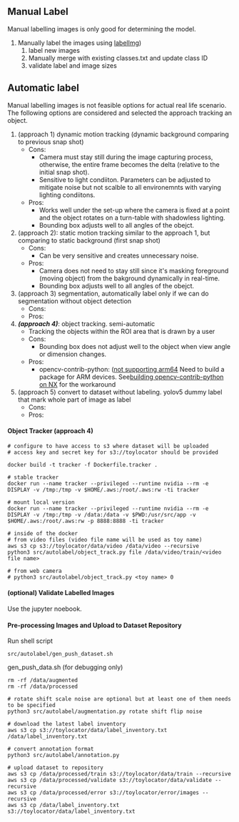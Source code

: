 ## Manual Label
Manual labelling images is only good for determining the model.  
1. Manually label the images using [labelImg](https://github.com/tzutalin/labelImg))
	1. label new images 
	2. Manually merge with existing classes.txt and update class ID
	3. validate label and image sizes

## Automatic label
Manual labelling images is not feasible options for actual real life scenario. 
The following options are considered and selected the approach tracking an object. 

1. (approach 1) dynamic motion tracking (dynamic background comparing to previous snap shot)
	- Cons: 
		- Camera must stay still during the image capturing process, otherwise, the entire frame becomes the delta (relative to the initial snap shot).
		- Sensitive to light condiiton. Parameters can be adjusted to mitigate noise but not scalble to all environemnts with varying lighting condiitons. 
	- Pros: 
		- Works well under the set-up where the camera is fixed at a point and the object rotates on a turn-table with shadowless lighting. 
		- Bounding box adjusts well to all angles of the obejct. 
2. (approach 2): static motion tracking similar to the approach 1, but comparing to static background (first snap shot)
	- Cons: 
		- Can be very sensitive and creates unnecessary noise. 
	- Pros: 
		- Camera does not need to stay still since it's masking foreground (moving object) from the bakground dynamically in real-time. 
		- Bounding box adjusts well to all angles of the obejct. 
3. (approach 3) segmentation, automatically label only if we can do segmentation without object detection   
	- Cons:
	- Pros: 
5. ***(approach 4)***: object tracking. semi-automatic 
	- Tracking the objects within the ROI area that is drawn by a user
	- Cons:
		- Bounding box does not adjust well to the object when view angle or dimension changes. 
	- Pros:  
		- opencv-contrib-python: ([not supporting arm64](https://forums.developer.nvidia.com/t/how-to-install-opencv-contrib-python-on-xavier/76549) Need to build a package for ARM devices. See[building opencv-contrib-python on NX](0_build_opencv-contrib-python) for the workaround
1. (approach 5) convert to dataset without labeling. yolov5 dummy label that mark whole part of image as label
	- Cons:
	- Pros:  

#### Object Tracker (approach 4)
```
# configure to have access to s3 where dataset will be uploaded
# access key and secret key for s3://toylocator should be provided

docker build -t tracker -f Dockerfile.tracker .

# stable tracker
docker run --name tracker --privileged --runtime nvidia --rm -e DISPLAY -v /tmp:/tmp -v $HOME/.aws:/root/.aws:rw -ti tracker

# mount local version 
docker run --name tracker --privileged --runtime nvidia --rm -e DISPLAY -v /tmp:/tmp -v /data:/data -v $PWD:/usr/src/app -v $HOME/.aws:/root/.aws:rw -p 8888:8888 -ti tracker 

# inside of the docker 
# from video files (video file name will be used as toy name)
aws s3 cp s3://toylocator/data/video /data/video --recursive
python3 src/autolabel/object_track.py file /data/video/train/<video file name>

# from web camera 
# python3 src/autolabel/object_track.py <toy name> 0 
```

#### (optional) Validate Labelled Images 
Use the jupyter noebook.  

#### Pre-processing Images and Upload to Dataset Repository  
Run shell script
```
src/autolabel/gen_push_dataset.sh
```

gen_push_data.sh (for debugging only)
```
rm -rf /data/augmented
rm -rf /data/processed

# rotate shift scale noise are optional but at least one of them needs to be specified
python3 src/autolabel/augmentation.py rotate shift flip noise

# download the latest label inventory
aws s3 cp s3://toylocator/data/label_inventory.txt /data/label_inventory.txt

# convert annotation format
python3 src/autolabel/annotation.py

# upload dataset to repository
aws s3 cp /data/processed/train s3://toylocator/data/train --recursive
aws s3 cp /data/processed/validate s3://toylocator/data/validate --recursive
aws s3 cp /data/processed/error s3://toylocator/error/images --recursive
aws s3 cp /data/label_inventory.txt s3://toylocator/data/label_inventory.txt
```

